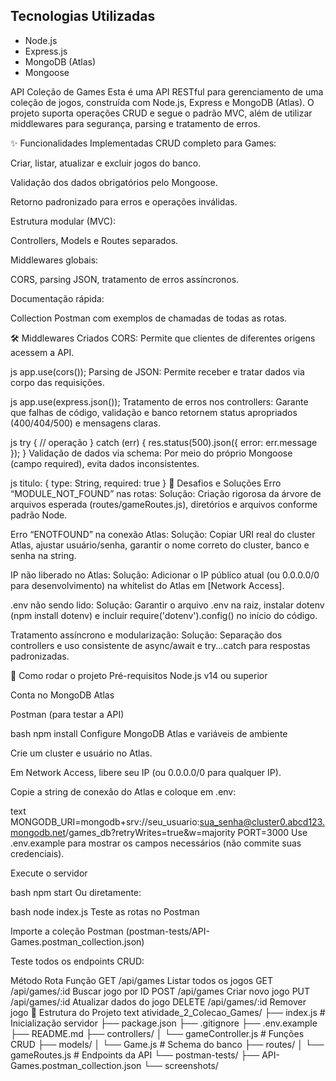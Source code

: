 ## Tecnologias Utilizadas

- Node.js
- Express.js
- MongoDB (Atlas)
- Mongoose

API Coleção de Games
Esta é uma API RESTful para gerenciamento de uma coleção de jogos, construída com Node.js, Express e MongoDB (Atlas). O projeto suporta operações CRUD e segue o padrão MVC, além de utilizar middlewares para segurança, parsing e tratamento de erros.

✨ Funcionalidades Implementadas
CRUD completo para Games:

Criar, listar, atualizar e excluir jogos do banco.

Validação dos dados obrigatórios pelo Mongoose.

Retorno padronizado para erros e operações inválidas.

Estrutura modular (MVC):

Controllers, Models e Routes separados.

Middlewares globais:

CORS, parsing JSON, tratamento de erros assíncronos.

Documentação rápida:

Collection Postman com exemplos de chamadas de todas as rotas.

🛠️ Middlewares Criados
CORS: Permite que clientes de diferentes origens acessem a API.

js
app.use(cors());
Parsing de JSON: Permite receber e tratar dados via corpo das requisições.

js
app.use(express.json());
Tratamento de erros nos controllers: Garante que falhas de código, validação e banco retornem status apropriados (400/404/500) e mensagens claras.

js
try {
  // operação
} catch (err) {
  res.status(500).json({ error: err.message });
}
Validação de dados via schema:
Por meio do próprio Mongoose (campo required), evita dados inconsistentes.

js
titulo: { type: String, required: true }
🚧 Desafios e Soluções
Erro “MODULE_NOT_FOUND” nas rotas:
Solução: Criação rigorosa da árvore de arquivos esperada (routes/gameRoutes.js), diretórios e arquivos conforme padrão Node.

Erro “ENOTFOUND” na conexão Atlas:
Solução: Copiar URI real do cluster Atlas, ajustar usuário/senha, garantir o nome correto do cluster, banco e senha na string.

IP não liberado no Atlas:
Solução: Adicionar o IP público atual (ou 0.0.0.0/0 para desenvolvimento) na whitelist do Atlas em [Network Access].

.env não sendo lido:
Solução: Garantir o arquivo .env na raiz, instalar dotenv (npm install dotenv) e incluir require('dotenv').config() no início do código.

Tratamento assíncrono e modularização:
Solução: Separação dos controllers e uso consistente de async/await e try...catch para respostas padronizadas.

🚀 Como rodar o projeto
Pré-requisitos
Node.js v14 ou superior

Conta no MongoDB Atlas

Postman (para testar a API)

bash
npm install
Configure MongoDB Atlas e variáveis de ambiente

Crie um cluster e usuário no Atlas.

Em Network Access, libere seu IP (ou 0.0.0.0/0 para qualquer IP).

Copie a string de conexão do Atlas e coloque em .env:

text
MONGODB_URI=mongodb+srv://seu_usuario:sua_senha@cluster0.abcd123.mongodb.net/games_db?retryWrites=true&w=majority
PORT=3000
Use .env.example para mostrar os campos necessários (não commite suas credenciais).

Execute o servidor

bash
npm start
Ou diretamente:

bash
node index.js
Teste as rotas no Postman

Importe a coleção Postman (postman-tests/API-Games.postman_collection.json)

Teste todos os endpoints CRUD:

Método	Rota	Função
GET	/api/games	Listar todos os jogos
GET	/api/games/:id	Buscar jogo por ID
POST	/api/games	Criar novo jogo
PUT	/api/games/:id	Atualizar dados do jogo
DELETE	/api/games/:id	Remover jogo
📂 Estrutura do Projeto
text
atividade_2_Colecao_Games/
├── index.js              # Inicialização servidor
├── package.json
├── .gitignore
├── .env.example
├── README.md
├── controllers/
│   └── gameController.js # Funções CRUD
├── models/
│   └── Game.js           # Schema do banco
├── routes/
│   └── gameRoutes.js     # Endpoints da API
└── postman-tests/
    ├── API-Games.postman_collection.json
    └── screenshots/
